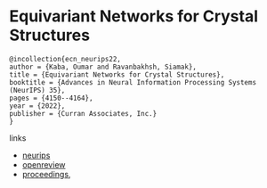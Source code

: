 # Equivariant Networks for Crystal Structures

```
@incollection{ecn_neurips22,
author = {Kaba, Oumar and Ravanbakhsh, Siamak},
title = {Equivariant Networks for Crystal Structures},
booktitle = {Advances in Neural Information Processing Systems (NeurIPS) 35},
pages = {4150--4164},
year = {2022},
publisher = {Curran Associates, Inc.}
}
```

links
- [neurips](https://nips.cc/Conferences/2022/Schedule?showEvent=52781)
- [openreview](https://openreview.net/forum?id=0Dh8dz4snu)
- [proceedings](https://papers.nips.cc//paper_files/paper/2022/hash/1abed6ee581b9ceb4e2ddf37822c7fcb-Abstract-Conference.html),

